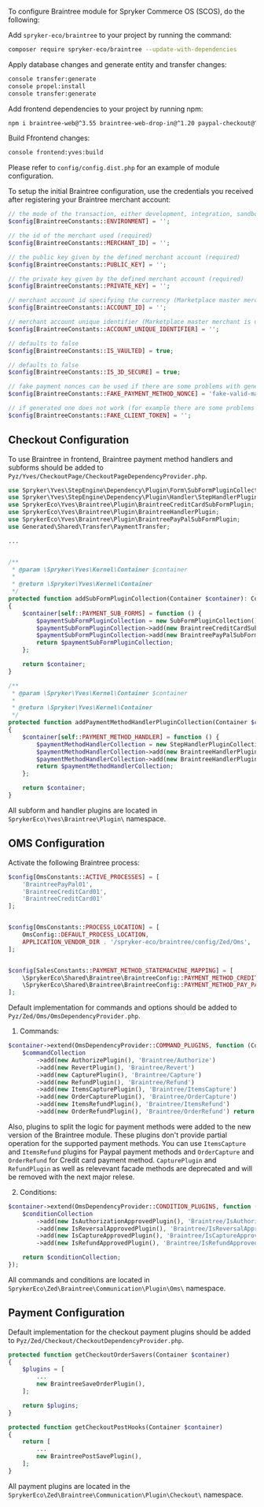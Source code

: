 To configure Braintree module for Spryker Commerce OS (SCOS), do the following:

Add `spryker-eco/braintree` to your project by running the command:
```bash
composer require spryker-eco/braintree --update-with-dependencies
```
Apply database changes and generate entity and transfer changes:
```bash
console transfer:generate
console propel:install
console transfer:generate
```
Add frontend dependencies to your project by running npm:
```bash
npm i braintree-web@^3.55 braintree-web-drop-in@^1.20 paypal-checkout@^4.0 jquery@~3.5
```
Build Ffrontend changes:
```bash
console frontend:yves:build
```

Please refer to `config/config.dist.php` for an example of module configuration.

To setup the initial Braintree configuration, use the credentials you received after registering your Braintree merchant account:
```php
// the mode of the transaction, either development, integration, sandbox, production, qa (required)
$config[BraintreeConstants::ENVIRONMENT] = '';

// the id of the merchant used (required)
$config[BraintreeConstants::MERCHANT_ID] = '';

// the public key given by the defined merchant account (required)
$config[BraintreeConstants::PUBLIC_KEY] = '';

// the private key given by the defined merchant account (required)
$config[BraintreeConstants::PRIVATE_KEY] = '';

// merchant account id specifying the currency (Marketplace master merchant is used by default)
$config[BraintreeConstants::ACCOUNT_ID] = '';

// merchant account unique identifier (Marketplace master merchant is used by default)
$config[BraintreeConstants::ACCOUNT_UNIQUE_IDENTIFIER] = '';

// defaults to false
$config[BraintreeConstants::IS_VAULTED] = true;

// defaults to false
$config[BraintreeConstants::IS_3D_SECURE] = true;

// fake payment nonces can be used if there are some problems with generated ones. more information: https://developers.braintreepayments.com/reference/general/testing/php#nonce-fake-valid-issuing-bank-network-only-nonce
$config[BraintreeConstants::FAKE_PAYMENT_METHOD_NONCE] = 'fake-valid-mastercard-nonce';

// if generated one does not work (for example there are some problems with braintree/dropin library) it can be directly set here. Valid one can be retrieved from https://braintree-sample-merchant.herokuapp.com/client_token
$config[BraintreeConstants::FAKE_CLIENT_TOKEN] = ''; 
```

## Checkout Configuration

To use Braintree in frontend, Braintree payment method handlers and subforms should be added to `Pyz/Yves/CheckoutPage/CheckoutPageDependencyProvider.php`.

```php
use Spryker\Yves\StepEngine\Dependency\Plugin\Form\SubFormPluginCollection;
use Spryker\Yves\StepEngine\Dependency\Plugin\Handler\StepHandlerPluginCollection;
use SprykerEco\Yves\Braintree\Plugin\BraintreeCreditCardSubFormPlugin;
use SprykerEco\Yves\Braintree\Plugin\BraintreeHandlerPlugin;
use SprykerEco\Yves\Braintree\Plugin\BraintreePayPalSubFormPlugin;
use Generated\Shared\Transfer\PaymentTransfer;

...


/**
 * @param \Spryker\Yves\Kernel\Container $container
 *
 * @return \Spryker\Yves\Kernel\Container
 */
protected function addSubFormPluginCollection(Container $container): Container
{
    $container[self::PAYMENT_SUB_FORMS] = function () {
        $paymentSubFormPluginCollection = new SubFormPluginCollection();
        $paymentSubFormPluginCollection->add(new BraintreeCreditCardSubFormPlugin());
        $paymentSubFormPluginCollection->add(new BraintreePayPalSubFormPlugin());
        return $paymentSubFormPluginCollection;
    };

    return $container;
}

/**
 * @param \Spryker\Yves\Kernel\Container $container
 *
 * @return \Spryker\Yves\Kernel\Container
 */
protected function addPaymentMethodHandlerPluginCollection(Container $container): Container
{
    $container[self::PAYMENT_METHOD_HANDLER] = function () {
        $paymentMethodHandlerCollection = new StepHandlerPluginCollection();
        $paymentMethodHandlerCollection->add(new BraintreeHandlerPlugin(), PaymentTransfer::BRAINTREE_CREDIT_CARD);
        $paymentMethodHandlerCollection->add(new BraintreeHandlerPlugin(), PaymentTransfer::BRAINTREE_PAY_PAL);
        return $paymentMethodHandlerCollection;
    };

    return $container;
}
```

All subform and handler plugins are located in `SprykerEco\Yves\Braintree\Plugin\` namespace.

## OMS Configuration

Activate the following Braintree process:
```php
$config[OmsConstants::ACTIVE_PROCESSES] = [
    'BraintreePayPal01',
    'BraintreeCreditCard01',
    'BraintreeCreditCard01'
];


$config[OmsConstants::PROCESS_LOCATION] = [
    OmsConfig::DEFAULT_PROCESS_LOCATION,
    APPLICATION_VENDOR_DIR . '/spryker-eco/braintree/config/Zed/Oms',
];


$config[SalesConstants::PAYMENT_METHOD_STATEMACHINE_MAPPING] = [
    \SprykerEco\Shared\Braintree\BraintreeConfig::PAYMENT_METHOD_CREDIT_CARD => 'BraintreeCreditCard01',
    \SprykerEco\Shared\Braintree\BraintreeConfig::PAYMENT_METHOD_PAY_PAL => 'BraintreePayPal01',
];

```

Default implementation for commands and options should be added to `Pyz/Zed/Oms/OmsDependencyProvider.php`.

1. Commands:
```php
$container->extend(OmsDependencyProvider::COMMAND_PLUGINS, function (CommandCollectionInterface $commandCollection) {
    $commandCollection
        ->add(new AuthorizePlugin(), 'Braintree/Authorize')
        ->add(new RevertPlugin(), 'Braintree/Revert')
        ->add(new CapturePlugin(), 'Braintree/Capture')
        ->add(new RefundPlugin(), 'Braintree/Refund')
        ->add(new ItemsCapturePlugin(), 'Braintree/ItemsCapture')
        ->add(new OrderCapturePlugin(), 'Braintree/OrderCapture')
        ->add(new ItemsRefundPlugin(), 'Braintree/ItemsRefund')
        ->add(new OrderRefundPlugin(), 'Braintree/OrderRefund') return $commandCollection; }); 
```
Also, plugins to split the logic for payment methods were added to the new version of the Braintree module. These plugins don't provide partial operation for the supported payment methods.
You can use `ItemsCapture` and `ItemsRefund` plugins for Paypal payment methods and `OrderCapture` and `OrderRefund` for Credit card payment method. `CapturePlugin` and `RefundPlugin` as well as relevevant facade methods are deprecated and will be removed with the next major relese.

2. Conditions:
```php
$container->extend(OmsDependencyProvider::CONDITION_PLUGINS, function (ConditionCollectionInterface $conditionCollection) {
    $conditionCollection
        ->add(new IsAuthorizationApprovedPlugin(), 'Braintree/IsAuthorizationApproved')
        ->add(new IsReversalApprovedPlugin(), 'Braintree/IsReversalApproved')
        ->add(new IsCaptureApprovedPlugin(), 'Braintree/IsCaptureApproved')
        ->add(new IsRefundApprovedPlugin(), 'Braintree/IsRefundApproved');

    return $conditionCollection;
});
```
All commands and conditions are located in `SprykerEco\Zed\Braintree\Communication\Plugin\Oms\` namespace.

## Payment Configuration

Default implementation for the checkout payment plugins should be added to `Pyz/Zed/Checkout/CheckoutDependencyProvider.php`.

```php
protected function getCheckoutOrderSavers(Container $container)
{
    $plugins = [
        ...
        new BraintreeSaveOrderPlugin(),
    ];

    return $plugins;
}

protected function getCheckoutPostHooks(Container $container)
{
    return [
        ...
        new BraintreePostSavePlugin(),
    ];
}
```

All payment plugins are located in the `SprykerEco\Zed\Braintree\Communication\Plugin\Checkout\` namespace.


